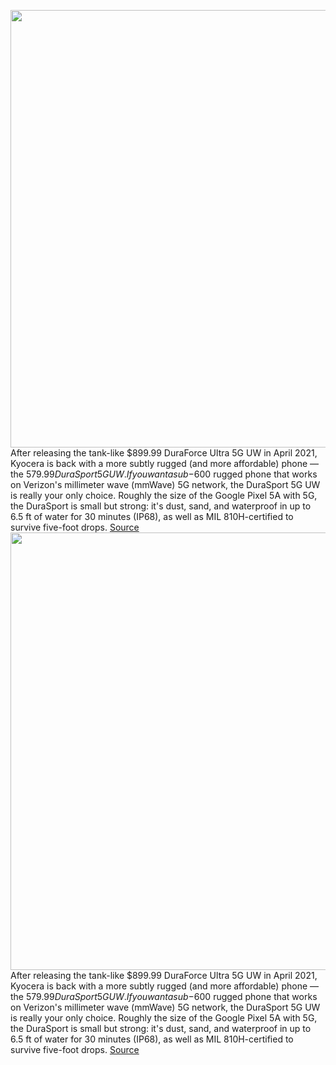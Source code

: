 <img src='https://cdn.vox-cdn.com/thumbor/y273kX_b8EWtckJ9YijH7VisaQE=/0x0:2040x1360/1200x800/filters:focal(629x557:955x883)/cdn.vox-cdn.com/uploads/chorus_image/image/70416060/gsin_190401_4934_0015_cropped.0.jpg' width='700px' /><br/>
After releasing the tank-like $899.99 DuraForce Ultra 5G UW in April 2021, Kyocera is back with a more subtly rugged (and more affordable) phone — the $579.99 DuraSport 5G UW. If you want a sub-$600 rugged phone that works on Verizon's millimeter wave (mmWave) 5G network, the DuraSport 5G UW is really your only choice. Roughly the size of the Google Pixel 5A with 5G, the DuraSport is small but strong: it's dust, sand, and waterproof in up to 6.5 ft of water for 30 minutes (IP68), as well as MIL 810H-certified to survive five-foot drops.
<a href='https://www.theverge.com/22860504/kyocera-durasport-5g-uw-review-android'> Source <a/><img src='https://cdn.vox-cdn.com/thumbor/y273kX_b8EWtckJ9YijH7VisaQE=/0x0:2040x1360/1200x800/filters:focal(629x557:955x883)/cdn.vox-cdn.com/uploads/chorus_image/image/70416060/gsin_190401_4934_0015_cropped.0.jpg' width='700px' /><br/>
After releasing the tank-like $899.99 DuraForce Ultra 5G UW in April 2021, Kyocera is back with a more subtly rugged (and more affordable) phone — the $579.99 DuraSport 5G UW. If you want a sub-$600 rugged phone that works on Verizon's millimeter wave (mmWave) 5G network, the DuraSport 5G UW is really your only choice. Roughly the size of the Google Pixel 5A with 5G, the DuraSport is small but strong: it's dust, sand, and waterproof in up to 6.5 ft of water for 30 minutes (IP68), as well as MIL 810H-certified to survive five-foot drops.
<a href='https://www.theverge.com/22860504/kyocera-durasport-5g-uw-review-android'> Source <a/>